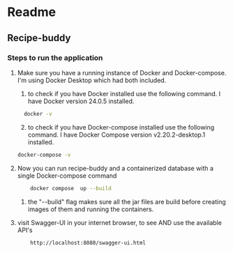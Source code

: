 # Readme
## Recipe-buddy

### Steps to run the application

1. Make sure you have a running instance of Docker and Docker-compose. I'm using Docker Desktop which had both included.
    1. to check if you have Docker installed use the following command. I have Docker version 24.0.5 installed.
   ```bash
     docker -v 
    ```
    2. to check if you have Docker-compose installed use the following command. I have Docker Compose version v2.20.2-desktop.1 installed.
   ```bash
   docker-compose -v
    ```
2. Now you can run recipe-buddy and a containerized database  with a single Docker-compose command
    ```bash
        docker compose  up --build 
    ```
   1. the "--build" flag makes sure all the jar files are build before creating images of them and running the containers.

3. visit Swagger-UI in your internet browser, to see AND use the available API's
    ```bash
        http://localhost:8080/swagger-ui.html
    ```


